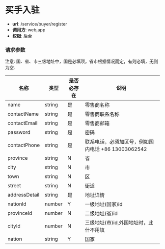 买手入驻
=======

- **url**: /service/buyer/register
- **调用方**: web,app
- **权限**: 后台


### 请求参数

注意: 国、省、市三级地址中，国是必填项，省市根据情况而定，有则必填，无则为空.

|      名称     |  类型  | 是否必存在 |                        说明                        |
|---------------|--------|------------|----------------------------------------------------|
| name          | string | 是         | 零售商名称                                         |
| contactName   | string | 是         | 零售商联系名称                                     |
| contactEmail  | string | 是         | 零售商邮箱                                         |
| password      | string | 是         | 密码                                               |
| contactPhone  | string | 是         | 联系电话，必须加区号，例如国内电话 +86 13003062542 |
| province      | string | N          | 省                                                 |
| city          | string | N          | 市                                                 |
| town          | string | N          | 区                                                 |
| street        | string | N          | 街道                                               |
| addressDetail | string | 是         | 地址详情                                           |
| nationId      | number | Y          | 一级地址(国家)id                                   |
| provinceId    | number | N          | 二级地址(省)id                                     |
| cityId        | number | N          | 三级地址(市)id,外国地址时，此什不用填              |
| nation        | string | Y          | 国家                                               |

